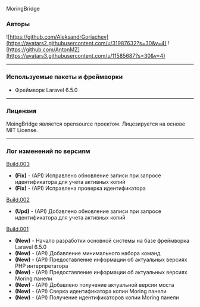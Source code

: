 MoringBridge

### Авторы
 ![https://github.com/AleksandrGoriachev](https://avatars2.githubusercontent.com/u/31987632?s=30&v=4)
 ![https://github.com/AntonMZ](https://avatars3.githubusercontent.com/u/11585687?s=30&v=4)
***
### Используемые пакеты и фреймворки
* Фреймворк Laravel 6.5.0
***
### Лицензия

MoingBridge является opensource проектом. Лицезируется на основе MIT License.
***
### Лог изменений по версиям

[Build.003](https://github.com/TripleSD/moring-bridge/releases/tag/build.003)
- **(Fix)** - (API) Исправлено обновление записи при запросе идентификатора для учета активных копий
- **(Fix)** - (API) Исправлена проверка идентификатора

[Build.002](https://github.com/TripleSD/moring-bridge/releases/tag/build.002)
- **(Upd)** - (API) Добавлено обновление записи при запросе идентификатора для учета активных копий

[Build.001](https://github.com/TripleSD/moring-bridge/releases/tag/build.001)
- **(New)** - Начало разработки основной системы на базе фреймворка Laravel 6.5.0
- **(New)** - (API) Добавление минимального набора команд
- **(New)** - (API) Предоставление информации об актуальных версиях PHP интерпретатора
- **(New)** - (API) Предоставление информации об актуальных версиях Moring панели
- **(New)** - (API) Добавлено получение актуальной версии моста
- **(New)** - (API) Сверка идентификатора копии Moring панели
- **(New)** - (API) Получение идентификаторов копии Moring панели
